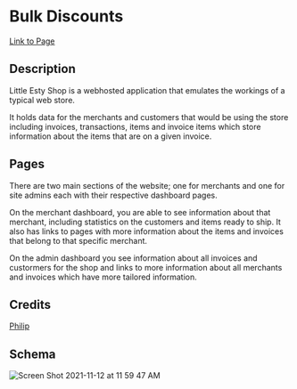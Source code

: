 # Bulk Discounts

[Link to Page](https://bulk-discounts-phimed.herokuapp.com/)

## Description

Little Esty Shop is a webhosted application that emulates the workings of a typical web store.

It holds data for the merchants and customers that would be using the store including invoices, transactions, items and invoice items which store information about the items that are on a given invoice.

## Pages

There are two main sections of the website; one for merchants and one for site admins each with their respective dashboard pages.

On the merchant dashboard, you are able to see information about that merchant, including statistics on the customers and items ready to ship. It also has links to pages with more information about the items and invoices that belong to that specific merchant.

On the admin dashboard you see information about all invoices and custormers for the shop and links to more information about all merchants and invoices which have more tailored information.

## Credits

[Philip](https://github.com/PhiMed)


## Schema


![Screen Shot 2021-11-12 at 11 59 47 AM](https://user-images.githubusercontent.com/87627363/141520890-04b8c267-f716-4c3d-8c7d-9513eaec135c.png)
